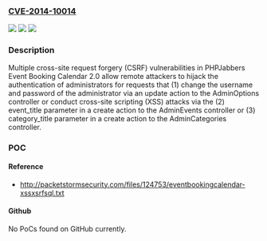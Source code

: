 ### [CVE-2014-10014](https://cve.mitre.org/cgi-bin/cvename.cgi?name=CVE-2014-10014)
![](https://img.shields.io/static/v1?label=Product&message=n%2Fa&color=blue)
![](https://img.shields.io/static/v1?label=Version&message=n%2Fa&color=blue)
![](https://img.shields.io/static/v1?label=Vulnerability&message=n%2Fa&color=brighgreen)

### Description

Multiple cross-site request forgery (CSRF) vulnerabilities in PHPJabbers Event Booking Calendar 2.0 allow remote attackers to hijack the authentication of administrators for requests that (1) change the username and password of the administrator via an update action to the AdminOptions controller or conduct cross-site scripting (XSS) attacks via the (2) event_title parameter in a create action to the AdminEvents controller or (3) category_title parameter in a create action to the AdminCategories controller.

### POC

#### Reference
- http://packetstormsecurity.com/files/124753/eventbookingcalendar-xssxsrfsql.txt

#### Github
No PoCs found on GitHub currently.


